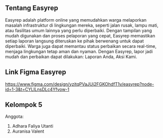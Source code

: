 ## Tentang Easyrep
Easyrep adalah platform online yang memudahkan warga melaporkan masalah infrastruktur di lingkungan mereka, seperti jalan rusak, lampu mati, atau fasilitas umum lainnya yang perlu diperbaiki. Dengan tampilan yang mudah digunakan dan proses pelaporan yang cepat, Easyrep memastikan setiap laporan langsung diteruskan ke pihak berwenang untuk dapat diperbaiki. Warga juga dapat memantau status perbaikan secara real-time, menjaga lingkungan tetap aman dan nyaman. Dengan Easyrep, lapor jadi mudah dan perbaikan dapat dilakukan: Laporan Anda, Aksi Kami.

## Link Figma Easyrep
https://www.figma.com/design/yzitqPVaJUj2FGKOhdfT1v/easyrep?node-id=1-3&t=CYLILnsDLc4Yfvow-1

## Kelompok 5
Anggota:
1. Adhara Faliya Utanti
2. Auranisa Valent
